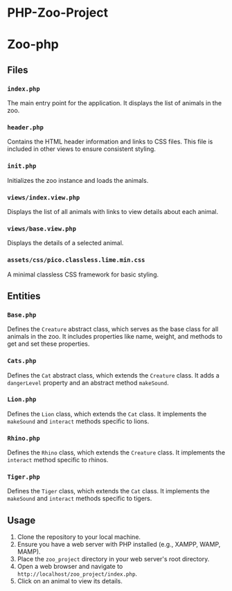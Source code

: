 ﻿# PHP-Zoo-Project
# Zoo-php


## Files

### `index.php`

The main entry point for the application. It displays the list of animals in the zoo.

### `header.php`

Contains the HTML header information and links to CSS files. This file is included in other views to ensure consistent styling.

### `init.php`

Initializes the zoo instance and loads the animals.

### `views/index.view.php`

Displays the list of all animals with links to view details about each animal.

### `views/base.view.php`

Displays the details of a selected animal.

### `assets/css/pico.classless.lime.min.css`

A minimal classless CSS framework for basic styling.

## Entities

### `Base.php`

Defines the `Creature` abstract class, which serves as the base class for all animals in the zoo. It includes properties like name, weight, and methods to get and set these properties.

### `Cats.php`

Defines the `Cat` abstract class, which extends the `Creature` class. It adds a `dangerLevel` property and an abstract method `makeSound`.

### `Lion.php`

Defines the `Lion` class, which extends the `Cat` class. It implements the `makeSound` and `interact` methods specific to lions.

### `Rhino.php`

Defines the `Rhino` class, which extends the `Creature` class. It implements the `interact` method specific to rhinos.

### `Tiger.php`

Defines the `Tiger` class, which extends the `Cat` class. It implements the `makeSound` and `interact` methods specific to tigers.

## Usage

1. Clone the repository to your local machine.
2. Ensure you have a web server with PHP installed (e.g., XAMPP, WAMP, MAMP).
3. Place the `zoo_project` directory in your web server's root directory.
4. Open a web browser and navigate to `http://localhost/zoo_project/index.php`.
5. Click on an animal to view its details.

